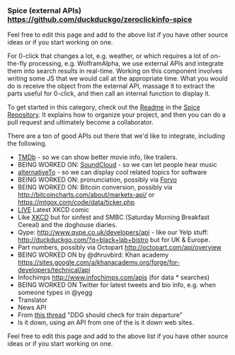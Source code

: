 ### Spice (external APIs) https://github.com/duckduckgo/zeroclickinfo-spice

Feel free to edit this page and add to the above list if you have other source ideas or if you start working on one.

For 0-click that changes a lot, e.g. weather, or which requires a lot of on-the-fly processing, e.g. WolframAlpha, we use external APIs and integrate them into search results in real-time. Working on this component involves writing some JS that we would call at the appropriate time. What you would do is receive the object from the external API, massage it to extract the parts useful for 0-click, and then call an internal function to display it. 

To get started in this category, check out the [Readme](https://github.com/duckduckgo/zeroclickinfo-spice/blob/master/README.md) in the [Spice Repository](https://github.com/duckduckgo/zeroclickinfo-spice). It explains how to organize your project, and then you can do a pull request and ultimately become a collaborator.

There are a ton of good APIs out there that we'd like to integrate, including the following.

 * [TMDb](http://api.themoviedb.org/2.1) - so we can show better movie info, like trailers.
 * BEING WORKED ON: [SoundCloud](http://developers.soundcloud.com/) - so we can let people hear music
 * [alternativeTo](http://alternativeto.net/api) - so we can display cool related topics for software
 * BEING WORKED ON: pronunciation, possibly via [Forvo](http://www.forvo.com/)
 * BEING WORKED ON: Bitcoin conversion, possibly via http://bitcoincharts.com/about/markets-api/ or https://mtgox.com/code/data/ticker.php
 * [LIVE](http://duckduckgo.com/?q=xkcd) Latest XKCD comic
 * Like [XKCD](http://duckduckgo.com/?q=xkcd) but for sinfest and SMBC (Saturday Morning Breakfast Cereal) and the doghouse diaries.
 * Qype: http://www.qype.co.uk/developers/api - like our Yelp stuff: http://duckduckgo.com/?q=black+lab+bistro but for UK & Europe.
 * Part numbers, possibly via Octopart http://octopart.com/api/overview
 * BEING WORKED ON by @dhruvbird: Khan academy https://sites.google.com/a/khanacademy.org/forge/for-developers/technical/api
 * Infochimps http://www.infochimps.com/apis (for data * searches)
 * BEING WORKED ON Twitter for latest tweets and bio info, e.g. when someone types in @yegg
 * Translator
 * News API
 * From [this thread](https://duck.co/topic/other-0-ckick-info-idea-train-departure) "DDG should check for train departure"
 * Is it down, using an API from one of the is it down web sites.

Feel free to edit this page and add to the above list if you have other source ideas or if you start working on one.
